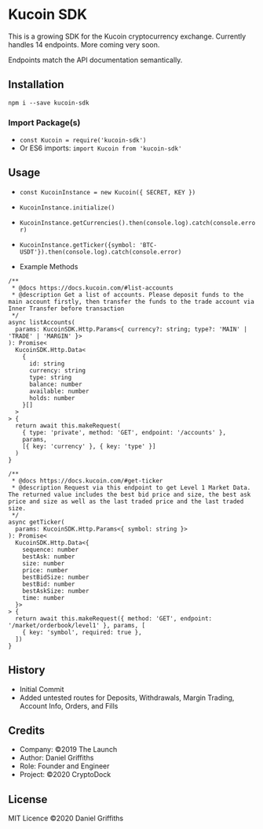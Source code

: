 # Kucoin SDK

This is a growing SDK for the Kucoin cryptocurrency exchange. Currently handles 14 endpoints. More coming very soon.

Endpoints match the API documentation semantically.

## Installation

`npm i --save kucoin-sdk`

### Import Package(s)

- `const Kucoin = require('kucoin-sdk')`
- Or ES6 imports: `import Kucoin from 'kucoin-sdk'`

## Usage

- `const KucoinInstance = new Kucoin({ SECRET, KEY })`
- `KucoinInstance.initialize()`

- `KucoinInstance.getCurrencies().then(console.log).catch(console.error)`
- `KucoinInstance.getTicker({symbol: 'BTC-USDT'}).then(console.log).catch(console.error)`

- Example Methods

```
/**
 * @docs https://docs.kucoin.com/#list-accounts
 * @description Get a list of accounts. Please deposit funds to the main account firstly, then transfer the funds to the trade account via Inner Transfer before transaction
 */
async listAccounts(
  params: KucoinSDK.Http.Params<{ currency?: string; type?: 'MAIN' | 'TRADE' | 'MARGIN' }>
): Promise<
  KucoinSDK.Http.Data<
    {
      id: string
      currency: string
      type: string
      balance: number
      available: number
      holds: number
    }[]
  >
> {
  return await this.makeRequest(
    { type: 'private', method: 'GET', endpoint: '/accounts' },
    params,
    [{ key: 'currency' }, { key: 'type' }]
  )
}
```

```
/**
 * @docs https://docs.kucoin.com/#get-ticker
 * @description Request via this endpoint to get Level 1 Market Data. The returned value includes the best bid price and size, the best ask price and size as well as the last traded price and the last traded size.
 */
async getTicker(
  params: KucoinSDK.Http.Params<{ symbol: string }>
): Promise<
  KucoinSDK.Http.Data<{
    sequence: number
    bestAsk: number
    size: number
    price: number
    bestBidSize: number
    bestBid: number
    bestAskSize: number
    time: number
  }>
> {
  return await this.makeRequest({ method: 'GET', endpoint: '/market/orderbook/level1' }, params, [
    { key: 'symbol', required: true },
  ])
}
```

## History

- Initial Commit
- Added untested routes for Deposits, Withdrawals, Margin Trading, Account Info, Orders, and Fills

## Credits

- Company: ©2019 The Launch
- Author: Daniel Griffiths
- Role: Founder and Engineer
- Project: ©2020 CryptoDock

## License

MIT Licence ©2020 Daniel Griffiths
